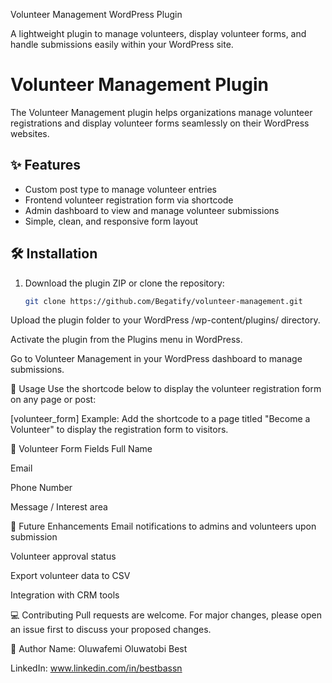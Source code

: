 Volunteer Management WordPress Plugin

A lightweight plugin to manage volunteers, display volunteer forms, and handle submissions easily within your WordPress site.


# Volunteer Management Plugin

The Volunteer Management plugin helps organizations manage volunteer registrations and display volunteer forms seamlessly on their WordPress websites.

## ✨ Features

- Custom post type to manage volunteer entries
- Frontend volunteer registration form via shortcode
- Admin dashboard to view and manage volunteer submissions
- Simple, clean, and responsive form layout

## 🛠️ Installation

1. Download the plugin ZIP or clone the repository:
   ```bash
   git clone https://github.com/Begatify/volunteer-management.git
Upload the plugin folder to your WordPress /wp-content/plugins/ directory.

Activate the plugin from the Plugins menu in WordPress.

Go to Volunteer Management in your WordPress dashboard to manage submissions.

🔎 Usage
Use the shortcode below to display the volunteer registration form on any page or post:

[volunteer_form]
Example:
Add the shortcode to a page titled "Become a Volunteer" to display the registration form to visitors.

📝 Volunteer Form Fields
Full Name

Email

Phone Number

Message / Interest area

🚀 Future Enhancements
Email notifications to admins and volunteers upon submission

Volunteer approval status

Export volunteer data to CSV

Integration with CRM tools

💻 Contributing
Pull requests are welcome. For major changes, please open an issue first to discuss your proposed changes.


🙌 Author
Name: Oluwafemi Oluwatobi Best

LinkedIn: www.linkedin.com/in/bestbassn
